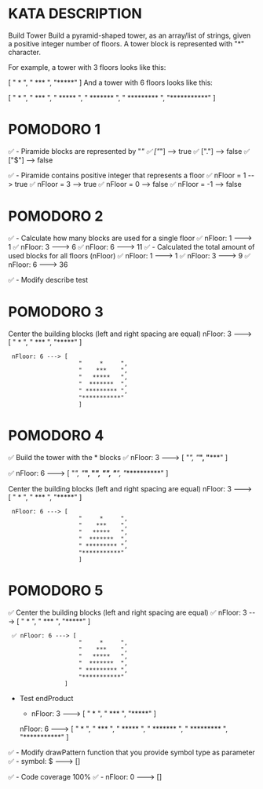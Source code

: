 # KATA DESCRIPTION

Build Tower
Build a pyramid-shaped tower, as an array/list of strings, given a positive integer number of floors. A tower block is represented with "*" character.

For example, a tower with 3 floors looks like this:

[
  "  *  ",
  " *** ", 
  "*****"
]
And a tower with 6 floors looks like this:

[
  "     *     ", 
  "    ***    ", 
  "   *****   ", 
  "  *******  ", 
  " ********* ", 
  "***********"
]

# POMODORO 1
 
✅ - Piramide blocks are represented by "*"
        ✅ ["*"] --> true
        ✅ ["."] --> false
        ✅ ["$"] --> false

✅ - Piramide contains positive integer that represents a floor
       ✅ nFloor = 1 --> true
       ✅ nFloor = 3 --> true
       ✅ nFloor = 0 --> false
       ✅ nFloor = -1 --> false


# POMODORO 2

✅ - Calculate how many blocks are used for a single floor 
        ✅ nFloor: 1 ---> 1
        ✅ nFloor: 3 ---> 6
        ✅ nFloor: 6 ---> 11
✅ - Calculated the total amount of used blocks for all floors (nFloor)
        ✅ nFloor: 1 ---> 1
        ✅ nFloor: 3 ---> 9
        ✅ nFloor: 6 ---> 36

✅ - Modify describe test 


# POMODORO 3

Center the building blocks (left and right spacing are equal)
     nFloor: 3 ---> [
                        "  *  ",
                        " *** ", 
                        "*****"
                       ]

     nFloor: 6 ---> [
                        "     *     ", 
                        "    ***    ", 
                        "   *****   ", 
                        "  *******  ", 
                        " ********* ", 
                        "***********"
                        ]

# POMODORO 4
✅ Build the tower with the * blocks
 ✅ nFloor: 3 ---> [
                "*",
                "***", 
                "*****"
                ]

 ✅ nFloor: 6 ---> [
                "*", 
                "***", 
                "*****", 
                "*******", 
                "*********", 
                "***********"
                ]

Center the building blocks (left and right spacing are equal)
     nFloor: 3 ---> [
                        "  *  ",
                        " *** ", 
                        "*****"
                       ]

     nFloor: 6 ---> [
                        "     *     ", 
                        "    ***    ", 
                        "   *****   ", 
                        "  *******  ", 
                        " ********* ", 
                        "***********"
                        ]

# POMODORO 5
✅ Center the building blocks (left and right spacing are equal)
     ✅ nFloor: 3 ---> [
                        "  *  ",
                        " *** ", 
                        "*****"
                    ]

     ✅ nFloor: 6 ---> [
                        "     *     ", 
                        "    ***    ", 
                        "   *****   ", 
                        "  *******  ", 
                        " ********* ", 
                        "***********"
                    ]

- Test endProduct 
  -   nFloor: 3 ---> [
                        "  *  ",
                        " *** ", 
                        "*****"
                    ]

     nFloor: 6 ---> [
                        "     *     ", 
                        "    ***    ", 
                        "   *****   ", 
                        "  *******  ", 
                        " ********* ", 
                        "***********"
                    ]

✅ - Modify drawPattern function that you provide symbol type as parameter
  ✅ - symbol: $ ---> []
  
✅ - Code coverage 100%
  ✅ - nFloor: 0 ---> []

                        